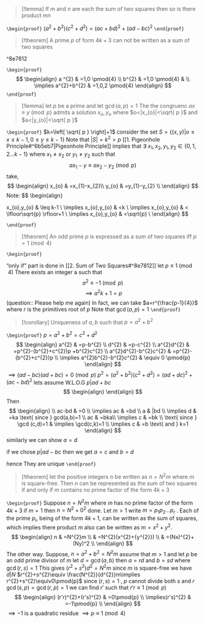 
>[!lemma] 
>If $m$ and $n$ are each the sum of two squares then so is there product $mn$

`\begin{proof}`
$\left( a ^{2}+b^{2} \right)\left( c^{2}+d^{2} \right)=(ac + bd)^{2} + (ad-bc)^{2}$
`\end{proof}`
>[!theorem]
>A prime $p$ of form $4k+3$ can not be written as a sum of two squares

^8e7812

`\begin{proof}`
$$
\begin{align}
a ^{2} & =1,0 \pmod{4} \\
b^{2} & =1,0 \pmod{4} & \\
\implies a^{2}+b^{2} & =1,0,2 \pmod{4}
\end{align}
$$
`\end{proof}`

>[!lemma]
>let $p$ be a prime and let $\gcd(a,p)=1$ 
>The the congruenc
>$ax\equiv y \pmod{p}$
>admits a solution $x_{o},y_{o}$ where 
>$o<|x_{o}|<\sqrt{ p }$ and $a<|y_{o}|<\sqrt{ p }$

`\begin{proof}`
$k=\left[ \sqrt{ p } \right]+1$
consider the set
$S=\left\{ (x,y)|o\leq x\leq k-1,0\leq y\leq k-1 \right\}$
Note that $|S|=k^{2}>p$
[[1. Pigeonhole Principle#^6b5eb7|Pigeonhole Principle]] implies that
$\exists \ x_{1},x_{2},y_{1},y_{2} \in \left\{ 0,1,2\dots k-1 \right\}$ where $x_{1} \not= x_{2}$ or $y_{1}\neq y_{2}$ such that
$$
ax_{1}-y\equiv ax_{2}-y_{2} \pmod{p}
$$
take,
$$
\begin{align}
x_{o} & =x_{1}-x_{2}\\
y_{o} & =y_{1}-y_{2} \\
\end{align}
$$
Note: 
$$
\begin{align}


x_{o},y_{o} & \leq k-1 \\
\implies x_{o},y_{o} & <k \\
\implies x_{o},y_{o} & < \lfloor\sqrt{p} \rfloor+1 \\
\implies x_{o},y_{o} & <\sqrt{p} \\
\end{align}
$$

`\end{proof}`


>[!theorem]
>An odd prime $p$ is expressed as a sum of two squares iff 
>$p=1\pmod{4}$

`\begin{proof}`


“only if” part is done in [[2. Sum of Two Squares#^8e7812]] 
let $p\equiv 1 \pmod{4}$ There exists an integer a such that 
$$
a ^{2} \equiv -1 \pmod{p}
$$
$$
\implies a^{2}k+1=p
$$
(question:: Please help me again) 
In fact, we can take $a=r^{\frac{p-1}{4}}$ where $r$ is the primitives root of $p$ 
Note that $\gcd(a,p)=1$ 
`\end{proof}`

>[!corollary] Uniqueness of $a,b$ such that $p=a^{2}+b^{2}$

`\begin{proof}`
$p=a^{2}+b ^{2}=c^{2}+d^{2}$
$$
\begin{align}
a^{2} & =p-b^{2} \\
d^{2} & =p-c^{2} \\
a^{2}d^{2} & =p^{2}-(b^{2}+c^{2})p +b^{2}c^{2} \\
a^{2}d^{2}-b^{2}c^{2} & =p^{2}-(b^{2}+c^{2})p \\
\implies a^{2}b^{2}-b^{2}c^{2} & \equiv 0 \pmod{p}
\end{align}
$$
$\implies (ad-bc)(ad+bc)=0 \pmod{p}$
$p^{2}=(a^{2}+b^{2})(c^{2}+d^{2})=(ad+dc)^{2}+(ac-bd)^{2}$
lets assume W.L.O.G $p|ad+bc$ 
$$
\begin{align}
\end{align}
$$
Then
$$
\begin{align} \\
ac-bd & =0 \\
\implies ac & =bd \\
a & |bd \\
\implies d & =ka \text{ since } gcd(a,b)=1 \\
ac & =bka\\
\implies c & =bk \\
\text{ since } \gcd (c,d)=1 & \implies \gcd(c,k)=1 \\
\implies c & =b \text{ and } k=1
\end{align}
$$
similarly we can show $a=d$ 

if we chose $p|ad-bc$ then we get $a=c$ and $b=d$ 

hence They are unique
`\end{proof}`



>[!theorem] 
>let the positive integers n be written as $n=N^{2}m$ where $m$ is square-free. Then $n$ can be represented as the sum of two squares if and only if $m$ contains no prime factor of the form $4k+3$

`\begin{proof}`
Suppose $n=N^{2}m$ where $m$ has no prime factor of the form $4k+3$ if $m=1$ then $n=N^{2}+0^{2}$ done.
Let $m>1$ write $m=p_{1}p_{2}\dots p_{r}$ .
Each of the prime $p_{i}$, being of the form $4k+1$, can be written as the sum of squares,
which implies there product $m$ also can be written as $m=x^{2}+y^{2}$.
$$
\begin{align}
	n & =N^{2}m \\
 & =N^{2}(x^{2}+{y^{2}}) \\
 & =(Nx)^{2}+(Ny)^2 \\
\end{align}
$$
The other way.
Suppose,
$n=a^2+b^{2}=N^{2}m$ 
assume that $m>1$ and let $p$ be an odd prime divisor of $m$ 
let $d=\gcd(a,b)$ then 
$a=rd$ and $b=sd$ where $\gcd(r,s)=1$
This gives $(r^{2}+s^{2})d^{2}=N^{2}m$ 
since $m$ is square-free we have $d|N$ 
$r^{2}+s^{2}\equiv \frac{N^{2}}{d^{2}}m\implies r^{2}+s^{2}\equiv0\pmod{p}$
since $(r,s)=1$ , $p$ cannot divide both $s$ and $r$ 
$\gcd(s,p)=\gcd (r,p)=1$
we can find $r'$ such that $r'r\equiv 1 \pmod{p}$
$$
\begin{align}
(r'r)^{2}+(r's)^{2} & =0\pmod{p} \\
\implies(r's)^{2} & =-1\pmod{p} \\
\end{align}
$$
$\implies -1\text{ is a quadratic residue }$
$\implies p\equiv {1}\pmod{4}$

